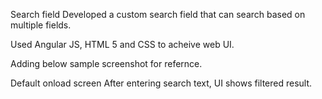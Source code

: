 Search field
Developed a custom search field that can search based on multiple fields.

Used Angular JS, HTML 5 and CSS to acheive web UI.

Adding below sample screenshot for refernce.

Default onload screen
After entering search text, UI shows filtered result.
